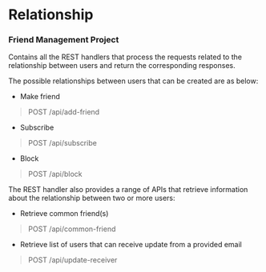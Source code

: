 # Relationship

### Friend Management Project

Contains all the REST handlers that process the requests related to the relationship between users and return the corresponding responses.

The possible relationships between users that can be created are as below:
- Make friend
> POST /api/add-friend
- Subscribe
> POST /api/subscribe
- Block
> POST /api/block

The REST handler also provides a range of APIs that retrieve information about the relationship between two or more users:
- Retrieve common friend(s)
> POST /api/common-friend
- Retrieve list of users that can receive update from a provided email
> POST /api/update-receiver

